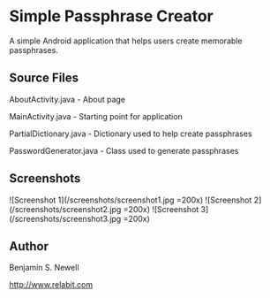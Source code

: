 Simple Passphrase Creator
=================

A simple Android application that helps users create memorable passphrases.

Source Files
--------------

AboutActivity.java - About page

MainActivity.java - Starting point for application

PartialDictionary.java - Dictionary used to help create passphrases

PasswordGenerator.java - Class used to generate passphrases

Screenshots
--------------
![Screenshot 1](/screenshots/screenshot1.jpg =200x) ![Screenshot 2](/screenshots/screenshot2.jpg =200x) ![Screenshot 3](/screenshots/screenshot3.jpg =200x)

Author
--------------

Benjamin S. Newell

http://www.relabit.com
